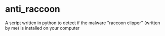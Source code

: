 # anti_raccoon
A script written in python to detect if the malware "raccoon clipper" (written by me) is installed on your computer
